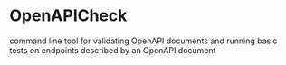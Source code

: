# OpenAPICheck
command line tool for validating OpenAPI documents and running basic tests on endpoints described by an OpenAPI document
